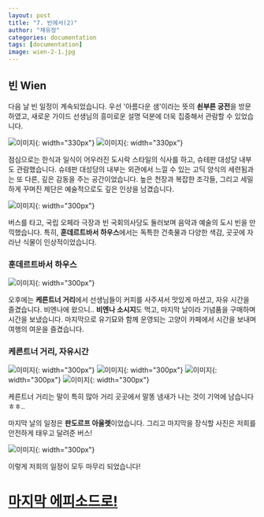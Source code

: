 ```yaml
---
layout: post
title: "7. 빈에서(2)"
author: "채유정"
categories: documentation
tags: [documentation]
image: wien-2-1.jpg
---
```


## 빈 Wien

다음 날 빈 일정이 계속되었습니다. 우선 '아름다운 샘'이라는 뜻의 **쇤부른 궁전**을 방문하였고, 새로운 가이드 선생님의 흥미로운 설명 덕분에 더욱 집중해서 관람할 수 있었습니다.

![이미지](/assets/img/wien-2-2.jpg "쇤부른 궁전"){: width="330px"}
![이미지](/assets/img/wien-2-3.jpg "쇤부른 궁전"){: width="330px"}

점심으로는 한식과 일식이 어우러진 도시락 스타일의 식사를 하고, 슈테판 대성당 내부도 관람했습니다. 슈테판 대성당의 내부는 외관에서 느낄 수 있는 고딕 양식의 세련됨과는 또 다른, 깊은 감동을 주는 공간이었습니다. 높은 천장과 복잡한 조각들, 그리고 세밀하게 꾸며진 제단은 예술적으로도 깊은 인상을 남겼습니다.

![이미지](/assets/img/wien-2-4.jpg "슈테판 대성당 내부"){: width="300px"}

버스를 타고, 국립 오페라 극장과 빈 국회의사당도 둘러보며 음악과 예술의 도시 빈을 만끽했습니다. 특히, **훈데르트바서 하우스**에서는 독특한 건축물과 다양한 색감, 곳곳에 자라난 식물이 인상적이었습니다.

### 훈데르트바서 하우스

![이미지](/assets/img/wien-2-5.jpg "훈데르트바서 하우스"){: width="300px"}

오후에는 **케른트너 거리**에서 선생님들이 커피를 사주셔서 맛있게 마셨고, 자유 시간을 즐겼습니다. 비엔나에 왔으니.. **비엔나 소시지**도 먹고, 마지막 날이라 기념품을 구매하며 시간을 보냈습니다. 마지막으로 유기묘와 함께 운영되는 고양이 카페에서 시간을 보내며 여행의 여운을 즐겼습니다.

### 케른트너 거리, 자유시간

![이미지](/assets/img/wien-2-6.jpg "자유시간"){: width="300px"}
![이미지](/assets/img/wien-2-7.jpg "자유시간"){: width="300px"}
![이미지](/assets/img/wien-2-68.jpg "자유시간"){: width="300px"}
![이미지](/assets/img/wien-2-8.jpg "자유시간"){: width="300px"}

케른트너 거리는 말이 특히 많아 거리 곳곳에서 말똥 냄새가 나는 것이 기억에 남습니다ㅎㅎ..

마지막 날의 일정은 **판도르프 아울렛**이었습니다.
그리고 마지막을 장식할 사진은 저희를 안전하게 태우고 달려준 버스!

![이미지](/assets/img/bus-1.jpg "판도르프 아울렛"){: width="300px"}

이렇게 저희의 일정이 모두 마무리 되었습니다!

# [마지막 에피소드로!](https://y2ll5wxxx.github.io/bye)
